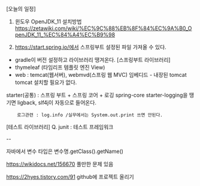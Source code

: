 [오늘의 일정]
1. 윈도우 OpenJDK_11 설치방법
	https://zetawiki.com/wiki/%EC%9C%88%EB%8F%84%EC%9A%B0_OpenJDK_11_%EC%84%A4%EC%B9%98

1. https://start.spring.io/에서 스프링부트 설정된 파일 가져올 수 있다.
 - gradle이 버전 설정하고 라이브러리 땡겨온다.
[스프링부트 라이브러리]
 - thymeleaf (타임리프 템플릿 엔진 View)
 - web : temcat(웹서버), webmvd(스프링 웹 MVC)
	임베디드 - 내장된 tomcat
	tomcat 설치할 필요가 없다.

starter(공통) : 스프링 부트 + 스프링 코어 + 로깅
	spring-core
	starter-logging을 땡기면
		ligback, slf4j이 자동으로 들어온다.

		로그관련 : log.info /실무에서는 System.out.print 쓰면 안된다.

[테스트 라이브러리]
Q. junit : 테스트 프레임워크


--

자바에서 변수 타입은
변수명.getClass().getName()

https://wikidocs.net/156670 풀만한 문제 있음

https://2hyes.tistory.com/91 github에 프로젝트 올리기
